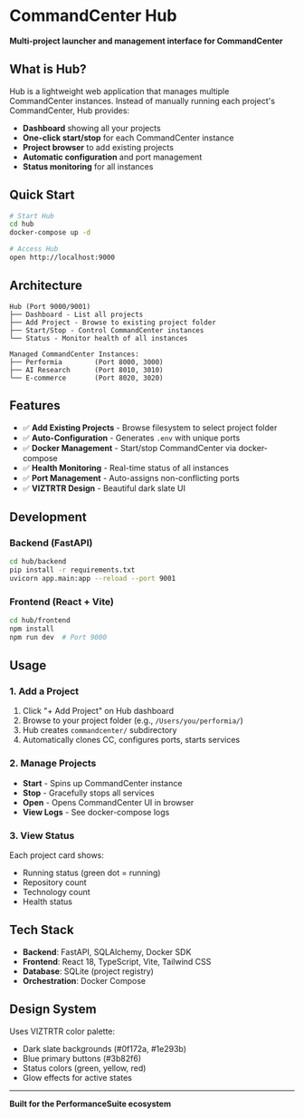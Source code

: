 # CommandCenter Hub

**Multi-project launcher and management interface for CommandCenter**

## What is Hub?

Hub is a lightweight web application that manages multiple CommandCenter instances. Instead of manually running each project's CommandCenter, Hub provides:

- **Dashboard** showing all your projects
- **One-click start/stop** for each CommandCenter instance
- **Project browser** to add existing projects
- **Automatic configuration** and port management
- **Status monitoring** for all instances

## Quick Start

```bash
# Start Hub
cd hub
docker-compose up -d

# Access Hub
open http://localhost:9000
```

## Architecture

```
Hub (Port 9000/9001)
├── Dashboard - List all projects
├── Add Project - Browse to existing project folder
├── Start/Stop - Control CommandCenter instances
└── Status - Monitor health of all instances

Managed CommandCenter Instances:
├── Performia        (Port 8000, 3000)
├── AI Research      (Port 8010, 3010)
└── E-commerce       (Port 8020, 3020)
```

## Features

- ✅ **Add Existing Projects** - Browse filesystem to select project folder
- ✅ **Auto-Configuration** - Generates `.env` with unique ports
- ✅ **Docker Management** - Start/stop CommandCenter via docker-compose
- ✅ **Health Monitoring** - Real-time status of all instances
- ✅ **Port Management** - Auto-assigns non-conflicting ports
- ✅ **VIZTRTR Design** - Beautiful dark slate UI

## Development

### Backend (FastAPI)
```bash
cd hub/backend
pip install -r requirements.txt
uvicorn app.main:app --reload --port 9001
```

### Frontend (React + Vite)
```bash
cd hub/frontend
npm install
npm run dev  # Port 9000
```

## Usage

### 1. Add a Project

1. Click "+ Add Project" on Hub dashboard
2. Browse to your project folder (e.g., `/Users/you/performia/`)
3. Hub creates `commandcenter/` subdirectory
4. Automatically clones CC, configures ports, starts services

### 2. Manage Projects

- **Start** - Spins up CommandCenter instance
- **Stop** - Gracefully stops all services
- **Open** - Opens CommandCenter UI in browser
- **View Logs** - See docker-compose logs

### 3. View Status

Each project card shows:
- Running status (green dot = running)
- Repository count
- Technology count
- Health status

## Tech Stack

- **Backend**: FastAPI, SQLAlchemy, Docker SDK
- **Frontend**: React 18, TypeScript, Vite, Tailwind CSS
- **Database**: SQLite (project registry)
- **Orchestration**: Docker Compose

## Design System

Uses VIZTRTR color palette:
- Dark slate backgrounds (#0f172a, #1e293b)
- Blue primary buttons (#3b82f6)
- Status colors (green, yellow, red)
- Glow effects for active states

---

**Built for the PerformanceSuite ecosystem**
